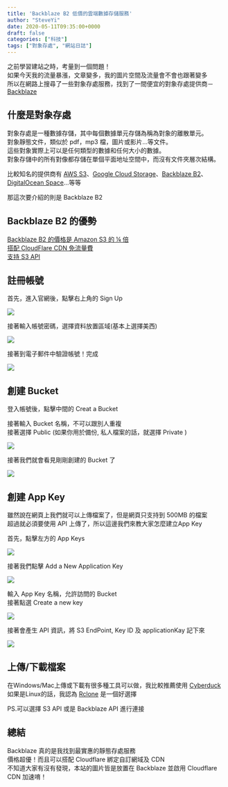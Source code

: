 ```yaml
---
title: 'Backblaze B2 低價的雲端數據存儲服務'
author: "SteveYi"
date: 2020-05-11T09:35:00+0000
draft: false
categories: ["科技"]
tags: ["對象存處", "網站日誌"]
---
```


之前學習建站之時，考量到一個問題！  
如果今天我的流量暴漲，文章變多，我的圖片空間及流量會不會也跟著變多  
所以在網路上搜尋了一些對象存處服務，找到了一間便宜的對象存處提供商－[Backblaze](https://www.backblaze.com/)

什麼是對象存處
-------

對象存處是一種數據存儲，其中每個數據單元存儲為稱為對象的離散單元。  
對象靜態文件，類似於 pdf，mp3 檔，圖片或影片...等文件。  
這些對象實際上可以是任何類型的數據和任何大小的數據。  
對象存儲中的所有對像都存儲在單個平面地址空間中，而沒有文件夾層次結構。

比較知名的提供商有 [AWS S3](https://aws.amazon.com/s3/)、[Google Cloud Storage](https://cloud.google.com/storage)、[Backblaze B2](https://www.backblaze.com/b2/cloud-storage.html)、[DigitalOcean Space](https://www.digitalocean.com/products/spaces/)...等等

那這次要介紹的則是 Backblaze B2

Backblaze B2 的優勢
---------------

[Backblaze B2 的價格是 Amazon S3 的 ¼ 倍  
](https://www.backblaze.com/b2/cloud-storage-pricing.html)[搭配 CloudFlare CDN 免流量費  
](https://www.cloudflare.com/bandwidth-alliance/backblaze/)[支持 S3 API](https://www.backblaze.com/blog/backblaze-b2-s3-compatible-api/)

註冊帳號
----

首先，進入官網後，點擊右上角的 Sign Up

![](https://static-a1.steveyi.net/media/blog/2020051108120980.png)

接著輸入帳號密碼，選擇資料放置區域(基本上選擇美西)

![](https://static-a1.steveyi.net/media/blog/2020051108143529.png)

接著到電子郵件中驗證帳號！完成

![](https://static-a1.steveyi.net/media/blog/2020051108170997.png)

創建 Bucket
--------

登入帳號後，點擊中間的 Creat a Bucket

接著輸入 Bucket 名稱，不可以跟別人重複  
接著選擇 Public (如果你用於備份, 私人檔案的話，就選擇 Private )

![](https://static-a1.steveyi.net/media/blog/2020051108354195.png)

接著我們就會看見剛剛創建的 Bucket 了

![](https://static-a1.steveyi.net/media/blog/2020051109002920.png)

創建 App Key
---------

雖然說在網頁上我們就可以上傳檔案了，但是網頁只支持到 500MB 的檔案  
超過就必須要使用 API 上傳了，所以這邊我們來教大家怎麼建立App Key

首先，點擊左方的 App Keys

![](https://static-a1.steveyi.net/media/blog/2020051109051012.png)

接著我們點擊 Add a New Application Key

![](https://static-a1.steveyi.net/media/blog/2020051109090292.png)

輸入 App Key 名稱，允許訪問的 Bucket  
接著點選 Create a new key

![](https://static-a1.steveyi.net/media/blog/2020051109160381.png)

接著會產生 API 資訊，將 S3 EndPoint, Key ID 及 applicationKay 記下來

![](https://static-a1.steveyi.net/media/blog/2020051109185118.png)

上傳/下載檔案
-------

在Windows/Mac上傳或下載有很多種工具可以做，我比較推薦使用 [Cyberduck](https://cyberduck.io/)  
如果是Linux的話，我認為 [Rclone](https://rclone.org) 是一個好選擇

PS.可以選擇 S3 API 或是 Backblaze API 進行連接

總結
--

Backblaze 真的是我找到最實惠的靜態存處服務  
價格超優！而且可以搭配 Cloudflare 綁定自訂網域及 CDN  
不知道大家有沒有發現，本站的圖片皆是放置在 Backblaze 並啟用 Cloudflare CDN 加速唷！
